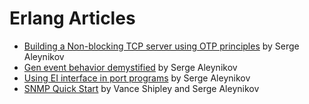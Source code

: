 # Erlang Articles

- [Building a Non-blocking TCP server using OTP principles](https://github.com/saleyn/erlang/blob/main/non-blocking-tcp-server.md) by Serge Aleynikov
- [Gen event behavior demystified](https://github.com/saleyn/erlang/blob/main/gen-event-demystified.md) by Serge Aleynikov
- [Using EI interface in port programs](https://github.com/saleyn/erlang/blob/main/ei-in-port-programs.md) by Serge Aleynikov
- [SNMP Quick Start](https://github.com/saleyn/erlang/blob/main/snmp-quick-start.md) by Vance Shipley and Serge Aleynikov
